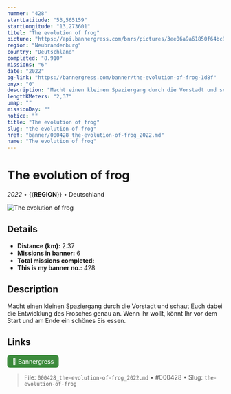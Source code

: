 ```yaml
---
nummer: "428"
startLatitude: "53,565159"
startLongitude: "13,273601"
titel: "The evolution of frog"
picture: "https://api.bannergress.com/bnrs/pictures/3ee06a9a61850f64bc9bca94fd10568d"
region: "Neubrandenburg"
country: "Deutschland"
completed: "8.910"
missions: "6"
date: "2022"
bg-link: "https://bannergress.com/banner/the-evolution-of-frog-1d8f"
onyx: "0"
description: "Macht einen kleinen Spaziergang durch die Vorstadt und schaut Euch dabei die Entwicklung des Frosches genau an. Wenn ihr wollt, könnt Ihr vor dem Start und am Ende ein schönes Eis essen."
lengthKMeters: "2,37"
umap: ""
missionDay: ""
notice: ""
title: "The evolution of frog"
slug: "the-evolution-of-frog"
href: "banner/000428_the-evolution-of-frog_2022.md"
name: "The evolution of frog"
---
```

# The evolution of frog

*2022* • {{__REGION__}} • Deutschland

![The evolution of frog](https://api.bannergress.com/bnrs/pictures/3ee06a9a61850f64bc9bca94fd10568d)



## Details
- **Distance (km):** 2.37
- **Missions in banner:** 6
- **Total missions completed:** 
- **This is my banner no.:** 428



## Description
Macht einen kleinen Spaziergang durch die Vorstadt und schaut Euch dabei die Entwicklung des Frosches genau an. Wenn ihr wollt, könnt Ihr vor dem Start und am Ende ein schönes Eis essen.



## Links
<a href="https://bannergress.com/banner/the-evolution-of-frog-1d8f" target="_blank" style="display:inline-block;margin-right:8px;padding:6px 12px;background:#3c8b3c;color:#fff;text-decoration:none;border-radius:6px;">🔗 Bannergress</a>



> File: `000428_the-evolution-of-frog_2022.md` • #000428 • Slug: `the-evolution-of-frog`
